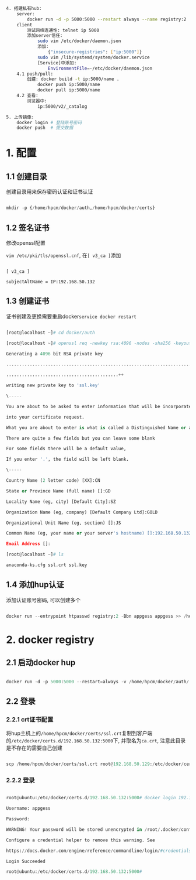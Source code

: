 ```bash
4. 搭建私有hub:
    server:
        docker run -d -p 5000:5000 --restart always --name registry:2
    client
        测试网络连通性: telnet ip 5000
        添加server信任:
            sudo vim /etc/docker/daemon.json
            添加:
                {"insecure-registries": ["ip:5000"]}
            sudo vim /lib/systemd/system/docker.service
            [Service]中添加:
                EnvironmentFile=-/etc/docker/daemon.json
    4.1 push/pull:
        创建: docker build -t ip:5000/name .
            docker push ip:5000/name
            docker pull ip:5000/name
    4.2 查看:
        浏览器中:
            ip:5000/v2/_catalog

5. 上传镜像:
    docker login # 登陆账号密码
    docker push  # 提交数据
```





# 1. 配置

## 1.1 创建目录

创建目录用来保存密码认证和证书认证

```python

mkdir -p {/home/hpcm/docker/auth,/home/hpcm/docker/certs}

```

## 1.2 签名证书

修改openssl配置

`vim /etc/pki/tls/openssl.cnf`, 在`[ v3_ca ]`添加

```shell

[ v3_ca ]

subjectAltName = IP:192.168.50.132

```

## 1.3 创建证书

证书创建及更换需要重启docker`service docker restart`

```python

[root@localhost ~]# cd docker/auth

[root@localhost ~]# openssl req -newkey rsa:4096 -nodes -sha256 -keyout ssl.key -x509 -days 365 -out ssl.crt

Generating a 4096 bit RSA private key

...........................................................................................++

...........................................++

writing new private key to 'ssl.key'

\-----

You are about to be asked to enter information that will be incorporated

into your certificate request.

What you are about to enter is what is called a Distinguished Name or a DN.

There are quite a few fields but you can leave some blank

For some fields there will be a default value,

If you enter '.', the field will be left blank.

\-----

Country Name (2 letter code) [XX]:CN

State or Province Name (full name) []:GD

Locality Name (eg, city) [Default City]:SZ

Organization Name (eg, company) [Default Company Ltd]:GOLD

Organizational Unit Name (eg, section) []:JS

Common Name (eg, your name or your server's hostname) []:192.168.50.132:5000

Email Address []:

[root@localhost ~]# ls

anaconda-ks.cfg ssl.crt ssl.key

```

## 1.4 添加hup认证

添加认证账号密码, 可以创建多个

```python

docker run --entrypoint htpasswd registry:2 -Bbn appgess appgess >> /home/hpcm/docker/auth/htpasswd

```

 

# 2. docker registry

## 2.1 启动docker hup

```python

docker run -d -p 5000:5000 --restart=always -v /home/hpcm/docker/auth/:/auth/ -e "REGISTRY_AUTH=htpasswd" -e "REGISTRY_AUTH_HTPASSWD_REALM=Registry Realm" -e REGISTRY_AUTH_HTPASSWD_PATH=/auth/htpasswd -e REGISTRY_HTTP_TLS_CERTIFICATE=/certs/ssl.crt -e REGISTRY_HTTP_TLS_KEY=/certs/ssl.key -v /home/hpcm/docker/certs:/certs/ --name dockerhup registry:2

```

## 2.2 登录

### 2.2.1 crt证书配置

将hup主机上的`/home/hpcm/docker/certs/ssl.crt`复制到客户端的`/etc/docker/certs.d/192.168.50.132:5000`下, 并取名为`ca.crt`, 注意此目录是不存在的需要自己创建

```python

scp /home/hpcm/docker/certs/ssl.crt root@192.168.50.129:/etc/docker/certs.d/192.168.50.132:5000

```

### 2.2.2 登录

```python

root@ubuntu:/etc/docker/certs.d/192.168.50.132:5000# docker login 192.168.50.132:5000

Username: appgess

Password: 

WARNING! Your password will be stored unencrypted in /root/.docker/config.json.

Configure a credential helper to remove this warning. See

https://docs.docker.com/engine/reference/commandline/login/#credentials-store

Login Succeeded

root@ubuntu:/etc/docker/certs.d/192.168.50.132:5000# 

```